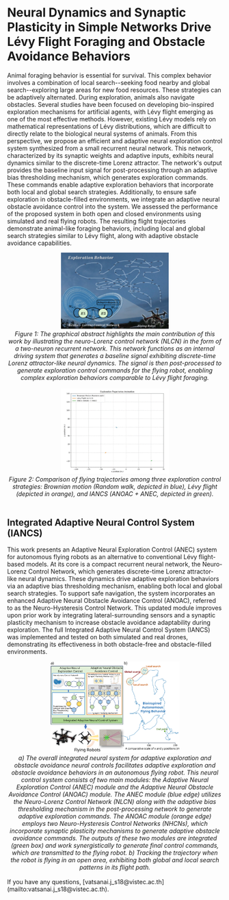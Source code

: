 # Neural Dynamics and Synaptic Plasticity in Simple Networks Drive Lévy Flight Foraging and Obstacle Avoidance Behaviors
Animal foraging behavior is essential for survival. This complex behavior involves a combination of local search--seeking food nearby and global search--exploring large areas for new food resources. These strategies can be adaptively alternated. During exploration, animals also navigate obstacles. Several studies have been focused on developing bio-inspired exploration mechanisms for artificial agents, with Lévy flight emerging as one of the most effective methods. However, existing Lévy models rely on mathematical representations of Lévy distributions, which are difficult to directly relate to the biological neural systems of animals. From this perspective, we propose an efficient and adaptive neural exploration control system synthesized from a small recurrent neural network. This network, characterized by its synaptic weights and adaptive inputs, exhibits neural dynamics similar to the discrete-time Lorenz attractor. The network's output provides the baseline input signal for post-processing through an adaptive bias thresholding mechanism, which generates exploration commands. These commands enable adaptive exploration behaviors that incorporate both local and global search strategies.
Additionally, to ensure safe exploration in obstacle-filled environments, we integrate an adaptive neural obstacle avoidance control into the system. We assessed the performance of the proposed system in both open and closed environments using simulated and real flying robots. The resulting flight trajectories demonstrate animal-like foraging behaviors, including local and global search strategies similar to Lévy flight, along with adaptive obstacle avoidance capabilities.
<br>  
<div align="center">
   <img width="50%" height="50%" src="Figure/Fig.0.4.svg">
   <br>
   <em>Figure 1: The graphical abstract highlights the main contribution of this work by illustrating the neuro-Lorenz control network (NLCN) in the form of a two-neuron recurrent network. This network functions as an internal driving system that generates a baseline signal exhibiting discrete-time Lorenz attractor-like neural dynamics. The signal is then post-processed to generate exploration control commands for the flying robot, enabling complex exploration behaviors comparable to Lévy flight foraging.</em>
</div>
<bv>  
<br>  
<div align="center">
   <img width="50%" height="50%" src="Figure/Exploration_Trajectories.gif">
   <br>
   <em>Figure 2: Comparison of flying trajectories among three exploration control strategies: Brownian motion (Random walk, depicted in blue), Lévy flight (depicted in orange), and IANCS (ANOAC + ANEC, depicted in green).</em>
</div>
<br>


## Integrated Adaptive Neural Control System (IANCS)
This work presents an Adaptive Neural Exploration Control (ANEC) system for autonomous flying robots as an alternative to conventional Lévy flight-based models. At its core is a compact recurrent neural network, the Neuro-Lorenz Control Network, which generates discrete-time Lorenz attractor-like neural dynamics. These dynamics drive adaptive exploration behaviors via an adaptive bias thresholding mechanism, enabling both local and global search strategies.
To support safe navigation, the system incorporates an enhanced Adaptive Neural Obstacle Avoidance Control (ANOAC), referred to as the Neuro-Hysteresis Control Network. This updated module improves upon prior work by integrating lateral-surrounding sensors and a synaptic plasticity mechanism to increase obstacle avoidance adaptability during exploration.
The full Integrated Adaptive Neural Control System (IANCS) was implemented and tested on both simulated and real drones, demonstrating its effectiveness in both obstacle-free and obstacle-filled environments.
<br>
<div align="center">
   <img width="60%" height="60%" src="Figure/Fig.1.3.svg">
   <br>
   <em>a) The overall integrated neural system for adaptive exploration and obstacle avoidance neural controls facilitates adaptive exploration and obstacle avoidance behaviors in an autonomous flying robot. This neural control system consists of two main modules: the Adaptive Neural Exploration Control (ANEC) module and the Adaptive Neural Obstacle Avoidance Control (ANOAC) module. The ANEC module (blue edge) utilizes the Neuro-Lorenz Control Network (NLCN) along with the adaptive bias thresholding mechanism in the post-processing network to generate adaptive exploration commands. The ANOAC module (orange edge) employs two Neuro-Hysteresis Control Networks (NHCNs), which incorporate synaptic plasticity mechanisms to generate adaptive obstacle avoidance commands. The outputs of these two modules are integrated (green box) and work synergistically to generate final control commands, which are transmitted to the flying robot. b) Tracking the trajectory when the robot is flying in an open area, exhibiting both global and local search patterns in its flight path. </em>
</div>

<br>
If you have any questions, [vatsanai.j_s18@vistec.ac.th](mailto:vatsanai.j_s18@vistec.ac.th).

